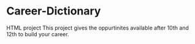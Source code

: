 # Career-Dictionary
HTML project 
This project gives the oppurtinites available after 10th and 12th to build your career.
